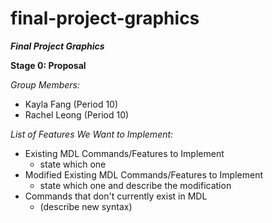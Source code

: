 # final-project-graphics
***Final Project Graphics***

**Stage 0: Proposal**

*Group Members:*
* Kayla Fang (Period 10)
* Rachel Leong (Period 10)

*List of Features We Want to Implement:*
* Existing MDL Commands/Features to Implement
  * state which one
* Modified Existing MDL Commands/Features to Implement
  * state which one and describe the modification
* Commands that don't currently exist in MDL 
  * (describe new syntax)
